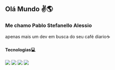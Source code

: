 ## Olá Mundo ✌️🌎

### Me chamo Pablo Stefanello Alessio
apenas mais um dev em busca do seu café diario☕


#### Tecnologias💻
<image src="https://img.shields.io/badge/Python-3776AB?style=for-the-badge&logo=python&logoColor=white">
<image src="https://img.shields.io/badge/C%2B%2B-00599C?style=for-the-badge&logo=c%2B%2B&logoColor=white">
<image src="https://img.shields.io/badge/Java-ED8B00?style=for-the-badge&logo=openjdk&logoColor=white">
<image src="https://img.shields.io/badge/PHP-777BB4?style=for-the-badge&logo=php&logoColor=white">
